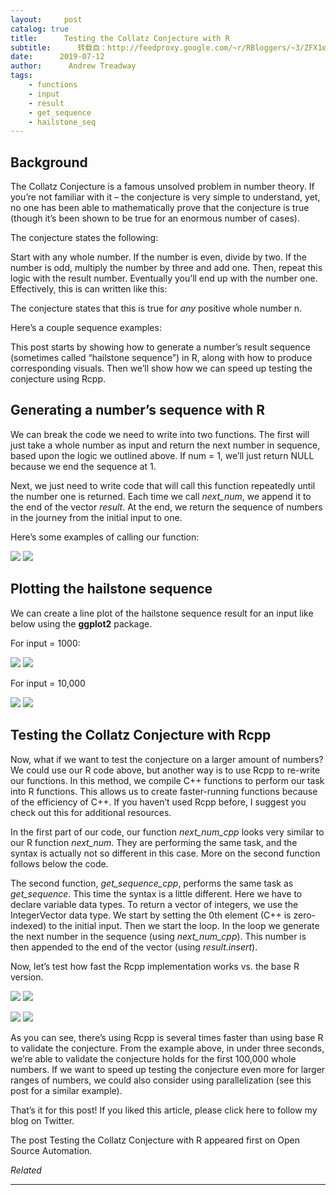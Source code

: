 ```yaml
---
layout:     post
catalog: true
title:      Testing the Collatz Conjecture with R
subtitle:      转载自：http://feedproxy.google.com/~r/RBloggers/~3/ZFX1ebj_JeY/
date:      2019-07-12
author:      Andrew Treadway
tags:
    - functions
    - input
    - result
    - get_sequence
    - hailstone_seq
---
```


## **Background**

The Collatz Conjecture is a famous unsolved problem in number theory. If you’re not familiar with it – the conjecture is very simple to understand, yet, no one has been able to mathematically prove that the conjecture is true (though it’s been shown to be true for an enormous number of cases).

The conjecture states the following:

Start with any whole number. If the number is even, divide by two. If the number is odd, multiply the number by three and add one. Then, repeat this logic with the result number. Eventually you’ll end up with the number one. Effectively, this is can written like this:

The conjecture states that this is true for *any* positive whole number n.

Here’s a couple sequence examples:

This post starts by showing how to generate a number’s result sequence (sometimes called “hailstone sequence”) in R, along with how to produce corresponding visuals. Then we’ll show how we can speed up testing the conjecture using Rcpp.

## **Generating a number’s sequence with R**

We can break the code we need to write into two functions. The first will just take a whole number as input and return the next number in sequence, based upon the logic we outlined above. If num = 1, we’ll just return NULL because we end the sequence at 1.

Next, we just need to write code that will call this function repeatedly until the number one is returned. Each time we call *next_num*, we append it to the end of the vector *result*. At the end, we return the sequence of numbers in the journey from the initial input to one.

Here’s some examples of calling our function:

![](https://i1.wp.com/theautomatic.net/wp-content/uploads/2019/07/collat-conjecture-examples-in-r.png?w=640&is-pending-load=1)
![](https://i1.wp.com/theautomatic.net/wp-content/uploads/2019/07/collat-conjecture-examples-in-r.png?w=640)


## **Plotting the hailstone sequence**

We can create a line plot of the hailstone sequence result for an input like below using the **ggplot2** package.

For input = 1000:

![](https://i0.wp.com/theautomatic.net/wp-content/uploads/2019/07/collatz_conjecture_1000.png?w=640&is-pending-load=1)
![](https://i0.wp.com/theautomatic.net/wp-content/uploads/2019/07/collatz_conjecture_1000.png?w=640)


For input = 10,000

![](https://i1.wp.com/theautomatic.net/wp-content/uploads/2019/07/collatz-conjecture-100.png?w=640&is-pending-load=1)
![](https://i1.wp.com/theautomatic.net/wp-content/uploads/2019/07/collatz-conjecture-100.png?w=640)


## **Testing the Collatz Conjecture with Rcpp**

Now, what if we want to test the conjecture on a larger amount of numbers? We could use our R code above, but another way is to use Rcpp to re-write our functions. In this method, we compile C++ functions to perform our task into R functions. This allows us to create faster-running functions because of the efficiency of C++. If you haven’t used Rcpp before, I suggest you check out this for additional resources.

In the first part of our code, our function *next_num_cpp* looks very similar to our R function *next_num*. They are performing the same task, and the syntax is actually not so different in this case. More on the second function follows below the code.

The second function, *get_sequence_cpp*, performs the same task as *get_sequence*. This time the syntax is a little different. Here we have to declare variable data types. To return a vector of integers, we use the IntegerVector data type. We start by setting the 0th element (C++ is zero-indexed) to the initial input. Then we start the loop. In the loop we generate the next number in the sequence (using *next_num_cpp*). This number is then appended to the end of the vector (using *result.insert*).

Now, let’s test how fast the Rcpp implementation works vs. the base R version.

![](https://i2.wp.com/theautomatic.net/wp-content/uploads/2019/07/collatz-conjecture-rcpp-time.png?w=640&is-pending-load=1)
![](https://i2.wp.com/theautomatic.net/wp-content/uploads/2019/07/collatz-conjecture-rcpp-time.png?w=640)


![](https://i0.wp.com/theautomatic.net/wp-content/uploads/2019/07/collatz-conjecture-rcpp-time-100000.png?w=640&is-pending-load=1)
![](https://i0.wp.com/theautomatic.net/wp-content/uploads/2019/07/collatz-conjecture-rcpp-time-100000.png?w=640)


As you can see, there’s using Rcpp is several times faster than using base R to validate the conjecture. From the example above, in under three seconds, we’re able to validate the conjecture holds for the first 100,000 whole numbers. If we want to speed up testing the conjecture even more for larger ranges of numbers, we could also consider using parallelization (see this post for a similar example).

That’s it for this post! If you liked this article, please click here to follow my blog on Twitter.

The post Testing the Collatz Conjecture with R appeared first on Open Source Automation.


*Related*







---

